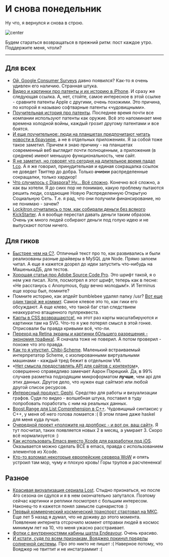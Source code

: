 # И снова понедельник

Ну что, я вернулся и снова в строю.

![center](http://img-fotki.yandex.ru/get/6423/9320383.8/0_80e91_dc852abe_orig)

Будем стараться возвращаться в прежний ритм: пост каждое утро. Поддержите меня, чтоли?

-----

## Для всех
* [Ой, Google Consumer Surveys](http://www.google.com/insights/consumersurveys/home) давно появился? Как-то я очень удивлен его наличию. Странная штука.
* [Видео и картинки про патенты и их историю в iPhone](http://www.nytimes.com/interactive/2012/10/07/business/patents.html). И сразу же следующая ссылка. А, нет, стойте, самое интересное в этой ссылке - сравните патенты Apple с другими, очень похожими. Это причина, по которой я называю софтварные патенты «чудовищными».
* [Поучительная история про патенты](http://www.nytimes.com/2012/10/08/technology/patent-wars-among-tech-giants-can-stifle-competition.html?_r=0). Последнее время почти все компании используют патенты как оружие. Всё это напоминает мне времена холодной войны, каждый грозит другому патентами и все боятся.
* [И еще поучительное: люди на планшетах предпочитают читать новости в браузере](http://news.yahoo.com/twice-many-mobile-news-readers-prefer-browsers-apps-000021527.html), а не в отдельных приложениях. Я за собой тоже такое заметил. Причем я знаю причину - на планшетах современный веб выглядит почти полноценным, а приложения (в среднем) имеют меньшую функциональность, чем сайт.
* [Я не заметил, но говорят что сегодня на длительное время падал t.co](http://thenextweb.com/twitter/2012/10/08/twitters-t-co-is-currently-down-meaning-all-links-shortened-by-the-social-network-are-not-working/). А я же говорил, принудительная и единая сокращалка ссылок не доведет Твиттер до добра. Только <s>ачивки</s> распределенные сокращалки, только хардкор!
* [Что случилось с Diaspora? Ну… Всё сложно](http://motherboard.vice.com/2012/10/2/what-happened-to-the-facebook-killer-it-s-complicated). Конечно всё сложно, а как вы хотели. Я до сиих пор не понимаю, какую проблему пытаются решить люди, создающие Новую Распределенную Открытую Социальную Сеть. Т.е. я рад, что они получили финансирование, но не понимаю - зачем?
* [Lockitron отчитались о том, как собирали деньги без всякого KickStarter](http://techcrunch.com/2012/10/07/the-story-of-lockitron-crowdfunding-without-kickstarter/). А я вообще перестал давать деньги таким образом. Очень уж много людей собирают деньги под голую идею и не выпускают потом ничего.

## Для гиков
* [Быстрее чем на C?](https://github.com/felixge/faster-than-c). Отличный текст про то, как развивались и были реализованы разные драйверы в MySQL для Node. Прямо запоем читал. А еще я кажется дозрел до идеи запустить что-нибудь на МашенькаДБ, для тестов.
* [Хорошая статья про Adobe Source Code Pro](http://opensourcehacker.com/2012/10/07/go-pro-and-your-eyes-will-thank-you/). Это шрифт такой, я о нем уже писал. Хотя, посмотрел я этот шрифт, теперь как в песне: «Не расстанусь с Anonymous, буду вечно молодым!». И Terminus еще хорош был, помните?
* Помните историю, как апдейт bumblebee удалял папку /usr? [Вот еще один такой же коммит](https://github.com/visionmedia/n/issues/86). Самое клевое это то, как гики его обсуждают. А еще клево, что такой баг стал следствием неаккуратно втащенного пуллреквеста.
* [Карты в CSS возвращаются!](http://donpark.github.com/scalable-css-playing-cards/), на этот раз карты масштабируются и картинки там на SVG. Что-то я уже потерял смысл в этой гонке. Отрисовали бы правда кривыми всё, что-ли.
* [Переход на Retina экраны и картинки бОльшего разрешения - экономия трафика!](http://blog.netvlies.nl/design-interactie/retina-revolution/). Я сначала тоже не поверил. А потом проверил - похоже что это правда.
* [Как то я упустил, Chibi-Scheme](http://code.google.com/p/chibi-scheme/). Маленький встраиваемый интерпретатор Scheme, с изолированными виртуальными машинами - каждый тред бежит в отдельном VM.
* «[Нет смысла предоставлять API для сайтов с контентом](http://aaronparecki.com/2012/281/article/1/providing-apis-for-content-driven-websites)», совершенно справедливо замечает Аарон Пэрецкий. Да, в 99% случаев разметка подходящим микроформатом **лучше**, чем api для этих данных. Другое дело, что нужен еще сайтмэп или любой другой список ресурсов.
* [Интересный продукт: Gephi](https://gephi.org/features/). Средство для работы и визуализации графов. Судя по видео - волшебная штука, поставил в туду попробовать поработать с ним на реальных данных.
* [Boost.Range для List Comprehension в C++](http://dev-perspective.blogspot.com/2012/10/on-list-comprehension-in-c.html). Чудовищный синтаксис у C++, у меня об него голова ломается :( В этом плане даже haskel для меня куда лучше.
* [Очередной проект «положите на дропбокс - и вот он, ваш сайт»](https://www.site44.com). Я тут посчитал, таких появляется новых 2 в месяц, а умирает 3. Скоро всё нормализуется :)
* [Как использовать Emacs вместо Xcode для разработки под iOS](http://roupam.github.com). Оказывается можно сделать ВСЁ в emacs, правда с использованием элементов из Xcode.
* [Кто-то взломал некоторые европейские сервера WoW](http://wow.joystiq.com/2012/10/07/reports-entire-cities-dead-on-certain-realms/) и опять устроил там мор, чуму и плохую кровь! Горы трупов и расчлененка!

## Разное
* [Красивая визуализация сериала Lost](http://intuitionanalytics.com/other/lostalgic/). Стыдно признаться, но после 4го сезона он сдулся и я в нем окончательно запутался. Поэтому сейчас картинки и реплики посмотрел с большим интересом. Наконец-то я кажется понял замысле сценаристов :)
* [Первый коммерческий космический транспорт стартовал на МКС](https://new.livestream.com/spacex/CRS1). Еще лет 5 назад я думал, что не доживу до этого момента. Появление интернета отсрочило момент отправки людей в космос минимум лет на 10, что меня ужасно расстраивает.
* [Фотки с внутренностями кабины шатла Endeavour](http://www.launchphotography.com/Endeavour_Flight_Deck.html). Очень красиво.
* [И кстати, судя по всем признакам, Вояджер покинул пределы солнечной системы](http://blog.chron.com/sciguy/2012/10/more-evidence-that-voyager-has-exited-the-solar-system/). Про это никто не пишет :( Наверное потому, что Вояджер не твиттит и не инстаграммит :(